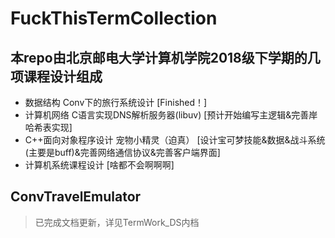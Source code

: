 # FuckThisTermCollection
## 本repo由北京邮电大学计算机学院2018级下学期的几项课程设计组成
* 数据结构 Conv下的旅行系统设计                 [Finished！]
* 计算机网络 C语言实现DNS解析服务器(libuv)      [预计开始编写主逻辑&完善岸哈希表实现]
* C++面向对象程序设计 宠物小精灵（迫真）         [设计宝可梦技能&数据&战斗系统(主要是buff)&完善网络通信协议&完善客户端界面]
* 计算机系统课程设计                           [啥都不会啊啊啊]

## ConvTravelEmulator
> 已完成文档更新，详见TermWork_DS内档